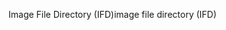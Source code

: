 <span data-ttu-id="10010-101">Image File Directory (IFD)</span><span class="sxs-lookup"><span data-stu-id="10010-101">image file directory (IFD)</span></span>